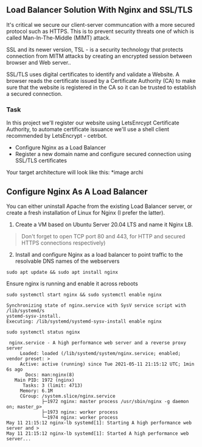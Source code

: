 ## Load Balancer Solution With Nginx and SSL/TLS

It's critical we secure our client-server communcation with a more secured protocol such as HTTPS. This is to prevent security threats one of which is called Man-In-The-Middle (MIMT) attack.

SSL and its newer version, TSL - is a security technology that protects connection from MITM attacks by creating an encrypted session between browser and Web server..

SSL/TLS uses digital certificates to identify and validate a Website. A browser reads the certificate issued by a Certificate Authority (CA) to make sure that the website is registered in the CA so it can be trusted to establish a secured connection.

### Task

In this project we'll register our website using LetsEnrcypt Certificate Authority, to automate certificate issuance we'll use a shell client recommended by LetsEncrypt - cetrbot.

- Configure Nginx as a Load Balancer
- Register a new domain name and configure secured connection using SSL/TLS certificates

Your target architecture will look like this:
*image archi

## Configure Nginx As A Load Balancer

You can either uninstall Apache from the existing Load Balancer server, or create a fresh installation of Linux for Nginx (I prefer the latter).

1. Create a VM based on Ubuntu Server 20.04 LTS and name it Nginx LB.
> Don't forget to open TCP port 80 and 443, for HTTP and secured HTTPS connections respectively)

2. Install and configure Nginx as a load balancer to point traffic to the resolvable DNS names of the webservers

`sudo apt update && sudo apt install nginx`

Ensure nginx is running and enable it across reboots

`sudo systemctl start nginx && sudo systemctl enable nginx`

```
Synchronizing state of nginx.service with SysV service script with /lib/systemd/s
ystemd-sysv-install.
Executing: /lib/systemd/systemd-sysv-install enable nginx
```

`sudo systemctl status nginx`

```
 nginx.service - A high performance web server and a reverse proxy server
     Loaded: loaded (/lib/systemd/system/nginx.service; enabled; vendor preset: >
     Active: active (running) since Tue 2021-05-11 21:15:12 UTC; 1min 6s ago
       Docs: man:nginx(8)
   Main PID: 1972 (nginx)
      Tasks: 3 (limit: 4713)
     Memory: 6.1M
     CGroup: /system.slice/nginx.service
             ├─1972 nginx: master process /usr/sbin/nginx -g daemon on; master_p>
             ├─1973 nginx: worker process
             └─1974 nginx: worker process
May 11 21:15:12 nginx-lb systemd[1]: Starting A high performance web server and >
May 11 21:15:12 nginx-lb systemd[1]: Started A high performance web server...
```